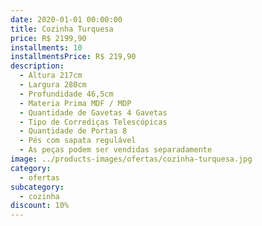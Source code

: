 ```yaml
---
date: 2020-01-01 00:00:00
title: Cozinha Turquesa
price: R$ 2199,90
installments: 10
installmentsPrice: R$ 219,90
description:
  - Altura 217cm
  - Largura 280cm
  - Profundidade 46,5cm
  - Materia Prima MDF / MDP
  - Quantidade de Gavetas 4 Gavetas
  - Tipo de Corrediças Telescópicas
  - Quantidade de Portas 8
  - Pés com sapata regulável
  - As peças podem ser vendidas separadamente
image: ../products-images/ofertas/cozinha-turquesa.jpg
category:
  - ofertas
subcategory:
  - cozinha
discount: 10%
---
```

